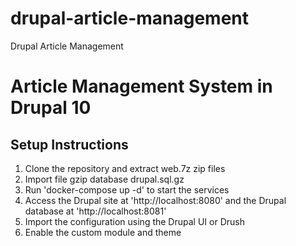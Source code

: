 # drupal-article-management
Drupal Article Management

# Article Management System in Drupal 10

## Setup Instructions

1. Clone the repository and extract web.7z zip files
2. Import file gzip database drupal.sql.gz
3. Run 'docker-compose up -d' to start the services
4. Access the Drupal site at 'http://localhost:8080' and the Drupal database at 'http://localhost:8081'
5. Import the configuration using the Drupal UI or Drush
6. Enable the custom module and theme
